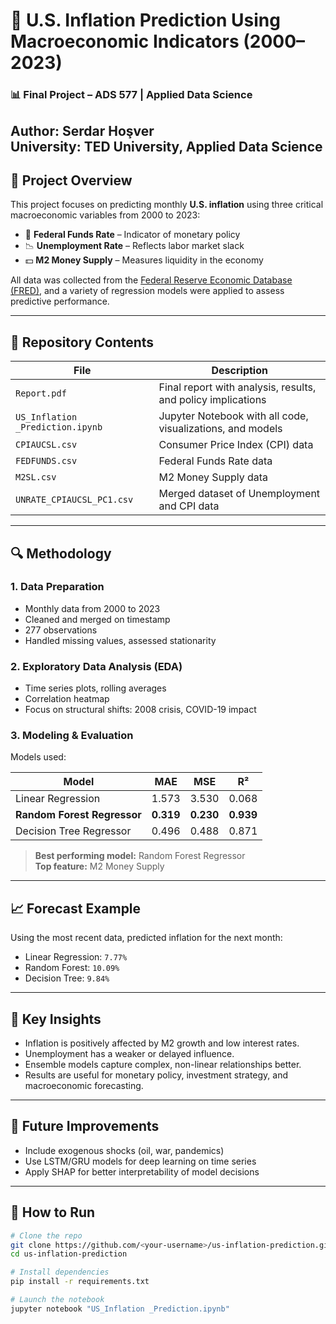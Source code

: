 # 🧮 U.S. Inflation Prediction Using Macroeconomic Indicators (2000–2023)

### 📊 Final Project – ADS 577 | Applied Data Science  
**Author:** Serdar Hoşver  
**University:** TED University, Applied Data Science  
---

## 📌 Project Overview

This project focuses on predicting monthly **U.S. inflation** using three critical macroeconomic variables from 2000 to 2023:

- 🏦 **Federal Funds Rate** – Indicator of monetary policy
- 📉 **Unemployment Rate** – Reflects labor market slack
- 💵 **M2 Money Supply** – Measures liquidity in the economy

All data was collected from the [Federal Reserve Economic Database (FRED)](https://fred.stlouisfed.org/), and a variety of regression models were applied to assess predictive performance.

---

## 📁 Repository Contents

| File | Description |
|------|-------------|
| `Report.pdf` | Final report with analysis, results, and policy implications |
| `US_Inflation _Prediction.ipynb` | Jupyter Notebook with all code, visualizations, and models |
| `CPIAUCSL.csv` | Consumer Price Index (CPI) data |
| `FEDFUNDS.csv` | Federal Funds Rate data |
| `M2SL.csv` | M2 Money Supply data |
| `UNRATE_CPIAUCSL_PC1.csv` | Merged dataset of Unemployment and CPI data |

---

## 🔍 Methodology

### 1. Data Preparation  
- Monthly data from 2000 to 2023  
- Cleaned and merged on timestamp  
- 277 observations  
- Handled missing values, assessed stationarity

### 2. Exploratory Data Analysis (EDA)  
- Time series plots, rolling averages  
- Correlation heatmap  
- Focus on structural shifts: 2008 crisis, COVID-19 impact

### 3. Modeling & Evaluation  
Models used:

| Model | MAE | MSE | R² |
|-------|-----|-----|----|
| Linear Regression | 1.573 | 3.530 | 0.068 |
| **Random Forest Regressor** | **0.319** | **0.230** | **0.939** |
| Decision Tree Regressor | 0.496 | 0.488 | 0.871 |

> **Best performing model:** Random Forest Regressor  
> **Top feature:** M2 Money Supply

---

## 📈 Forecast Example

Using the most recent data, predicted inflation for the next month:

- Linear Regression: `7.77%`  
- Random Forest: `10.09%`  
- Decision Tree: `9.84%`

---

## 🧠 Key Insights

- Inflation is positively affected by M2 growth and low interest rates.  
- Unemployment has a weaker or delayed influence.  
- Ensemble models capture complex, non-linear relationships better.  
- Results are useful for monetary policy, investment strategy, and macroeconomic forecasting.

---

## 🧩 Future Improvements

- Include exogenous shocks (oil, war, pandemics)  
- Use LSTM/GRU models for deep learning on time series  
- Apply SHAP for better interpretability of model decisions

---

## 🚀 How to Run

```bash
# Clone the repo
git clone https://github.com/<your-username>/us-inflation-prediction.git
cd us-inflation-prediction

# Install dependencies
pip install -r requirements.txt

# Launch the notebook
jupyter notebook "US_Inflation _Prediction.ipynb"
